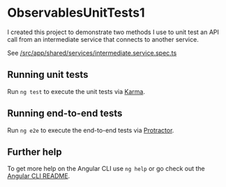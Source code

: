 # ObservablesUnitTests1

I created this project to demonstrate two methods I use to unit test an API call from an intermediate service that connects to another service. 

See [/src/app/shared/services/intermediate.service.spec.ts](https://github.com/tomwhite007/ObservablesUnitTests1/blob/master/src/app/shared/services/intermediate.service.spec.ts)

## Running unit tests

Run `ng test` to execute the unit tests via [Karma](https://karma-runner.github.io).

## Running end-to-end tests

Run `ng e2e` to execute the end-to-end tests via [Protractor](http://www.protractortest.org/).

## Further help

To get more help on the Angular CLI use `ng help` or go check out the [Angular CLI README](https://github.com/angular/angular-cli/blob/master/README.md).
